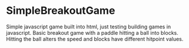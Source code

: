 # SimpleBreakoutGame
Simple javascript game built into html, just testing building games in javascript.
Basic breakout game with a paddle hitting a ball into blocks. Hitting the ball alters the speed and blocks have different hitpoint values.
